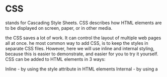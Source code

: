 # CSS
stands for Cascading Style Sheets.
CSS describes how HTML elements are to be displayed on screen, paper, or in other media.

the CSS saves a lot of work. It can control the layout of multiple web pages all at once.
he most common way to add CSS, is to keep the styles in separate CSS files. However, here we will use inline and internal styling, because this is easier to demonstrate, and easier for you to try it yourself.
CSS can be added to HTML elements in 3 ways:

Inline - by using the style attribute in HTML elements
Internal - by using a <style> element in the <head> section
External - by using an external CSS file
 
  ![](https://cdn.educba.com/academy/wp-content/uploads/2019/08/CSS-Text-Formatting-Properties2.png)

 
 some example 
 This example sets the text color of the <h1> element to blue
 
![](http://anything.codes/gdi-intro-html-css/img/css-syntax.png) 
 
 
